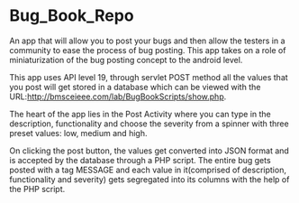 # Bug_Book_Repo
An app that will allow you to post your bugs and then allow the testers in a community to ease the process of bug posting. This app takes on a role of miniaturization of the bug posting concept to the android level.

This app uses API level 19, through servlet POST method all the values that you post will get stored in a database which can be viewed with the URL:http://bmsceieee.com/lab/BugBookScripts/show.php.

The heart of the app lies in the Post Activity where you can type in the description, functionality and choose the severity from a spinner with three preset values: low, medium and high. 

On clicking the post button, the values get converted into JSON format and is accepted by the database through a PHP script. The entire bug gets posted with a tag MESSAGE and each value in it(comprised of description, functionality and severity) gets segregated into its columns with the help of the PHP script.
